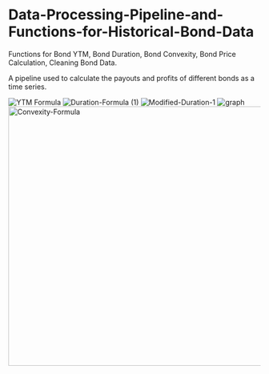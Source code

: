 # Data-Processing-Pipeline-and-Functions-for-Historical-Bond-Data
 Functions for Bond YTM, Bond Duration, Bond Convexity, Bond Price Calculation, Cleaning Bond Data.
 
 A pipeline used to calculate the payouts and profits of different bonds as a time series.
 
![YTM Formula](https://user-images.githubusercontent.com/76845631/203068524-827e4caa-ca9b-42aa-abae-65dc42c39c4b.png)
![Duration-Formula (1)](https://user-images.githubusercontent.com/76845631/203068719-8d37c12c-2190-41ba-90f2-ff8c7c9c6193.jpg)
![Modified-Duration-1](https://user-images.githubusercontent.com/76845631/203068767-2c6d9a07-228b-4df0-a915-03cdd67f0e15.jpg)
![graph](https://user-images.githubusercontent.com/76845631/203068776-368859b7-9bb7-4574-a566-37447d71d084.png)
<img width="517" alt="Convexity-Formula" src="https://user-images.githubusercontent.com/76845631/203068781-48bd3168-d3d2-4997-84b8-52228f435361.png">
